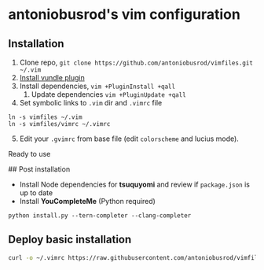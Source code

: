 antoniobusrod's vim configuration
=================================

Installation
------------
1. Clone repo, `git clone https://github.com/antoniobusrod/vimfiles.git ~/.vim`
2. [Install vundle plugin](https://github.com/VundleVim/Vundle.vim#quick-start)
3. Install dependencies, `vim +PluginInstall +qall`
   1. Update dependencies `vim +PluginUpdate +qall`
4. Set symbolic links to `.vim` dir and `.vimrc` file
  ```
  ln -s vimfiles ~/.vim
  ln -s vimfiles/vimrc ~/.vimrc
  ```
5. Edit your `.gvimrc` from base file (edit `colorscheme` and lucius mode).

Ready to use

## Post installation

- Install Node dependencies for **tsuquyomi** and review if `package.json` is up to date
- Install **YouCompleteMe** (Python required)

```
python install.py --tern-completer --clang-completer
```

## Deploy basic installation

```sh
curl -o ~/.vimrc https://raw.githubusercontent.com/antoniobusrod/vimfiles/master/vimrc-basic
```

